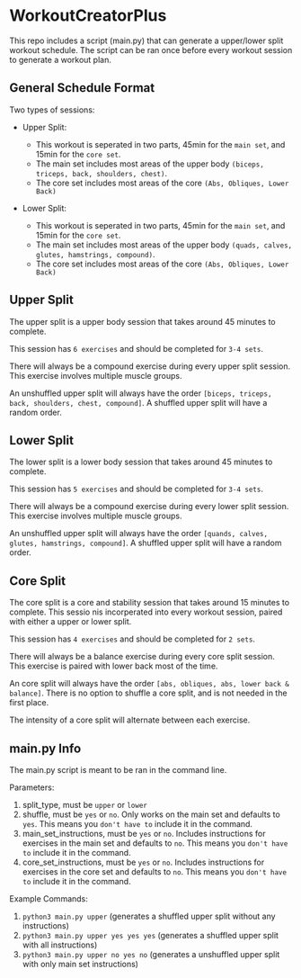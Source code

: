 # WorkoutCreatorPlus
This repo includes a script (main.py) that can generate a upper/lower split workout schedule. The script can be ran once before every workout session to generate a workout plan. 


## General Schedule Format
Two types of sessions:
- Upper Split: 
  * This workout is seperated in two parts, 45min for the `main set`, and 15min for the `core set`.
  * The main set includes most areas of the upper body `(biceps, triceps, back, shoulders, chest)`.
  * The core set includes most areas of the core `(Abs, Obliques, Lower Back)`

- Lower Split:
  * This workout is seperated in two parts, 45min for the `main set`, and 15min for the `core set`.
  * The main set includes most areas of the upper body `(quads, calves, glutes, hamstrings, compound)`.
  * The core set includes most areas of the core `(Abs, Obliques, Lower Back)`


## Upper Split
The upper split is a upper body session that takes around 45 minutes to complete.

This session has `6 exercises` and should be completed for `3-4 sets`.

There will always be a compound exercise during every upper split session. This exercise involves multiple muscle groups.

An unshuffled upper split will always have the order `[biceps, triceps, back, shoulders, chest, compound]`. A shuffled upper split will have a random order.


## Lower Split
The lower split is a lower body session that takes around 45 minutes to complete.

This session has `5 exercises` and should be completed for `3-4 sets`.

There will always be a compound exercise during every lower split session. This exercise involves multiple muscle groups.

An unshuffled upper split will always have the order `[quands, calves, glutes, hamstrings, compound]`. A shuffled upper split will have a random order.


## Core Split
The core split is a core and stability session that takes around 15 minutes to complete. This sessio nis incorperated into every workout session, paired with either a upper or lower split.

This session has `4 exercises` and should be completed for `2 sets`.

There will always be a balance exercise during every core split session. This exercise is paired with lower back most of the time.

An core split will always have the order `[abs, obliques, abs, lower back & balance]`. There is no option to shuffle a core split, and is not needed in the first place.

The intensity of a core split will alternate between each exercise.


## main.py Info
The main.py script is meant to be ran in the command line. 

Parameters:
1. split_type, must be `upper` or `lower`
2. shuffle, must be `yes` or `no`. Only works on the main set and defaults to `yes`. This means you `don't have to` include it in the command.
3. main_set_instructions, must be `yes` or `no`. Includes instructions for exercises in the main set and defaults to `no`. This means you `don't have to` include it in the command.
4. core_set_instructions, must be `yes` or `no`. Includes instructions for exercises in the core set and defaults to `no`. This means you `don't have to` include it in the command.

Example Commands:
1. `python3 main.py upper` (generates a shuffled upper split without any instructions)
2. `python3 main.py upper yes yes yes` (generates a shuffled upper split with all instructions)
3. `python3 main.py upper no yes no` (generates a unshuffled upper split with only main set instructions)